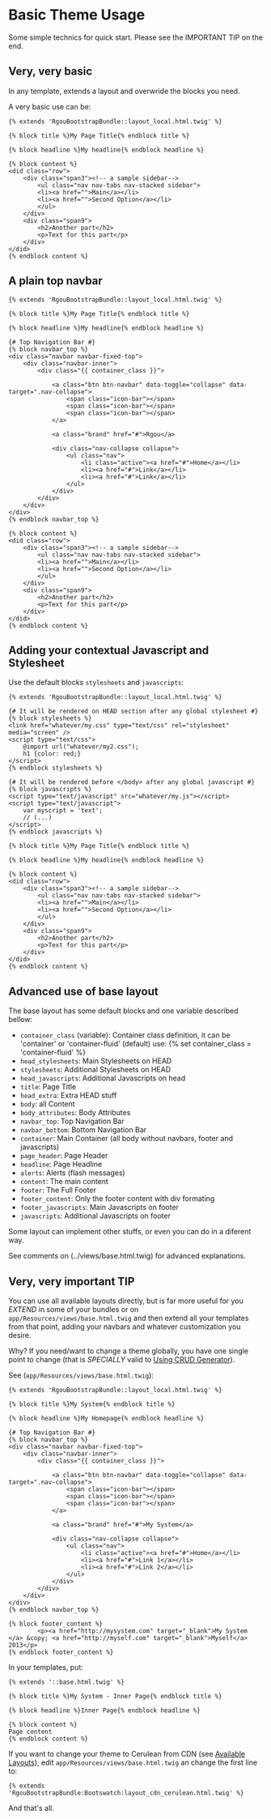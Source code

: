 # Basic Theme Usage

Some simple technics for quick start. Please see the IMPORTANT TIP on the end.

## Very, very basic

In any template, extends a layout and overwride the blocks you need.

A very basic use can be:

    {% extends 'RgouBootstrapBundle::layout_local.html.twig' %}

    {% block title %}My Page Title{% endblock title %}

    {% block headline %}My headline{% endblock headline %}

    {% block content %}
    <did class="row">
        <div class="span3"><!-- a sample sidebar-->
            <ul class="nav nav-tabs nav-stacked sidebar">
            <li><a href="">Main</a></li>
            <li><a href="">Second Option</a></li>
            </ul>
        </div>
        <div class="span9">
            <h2>Another part</h2>
            <p>Text for this part</p>
        </div>
    </did>
    {% endblock content %}

## A plain top navbar 

    {% extends 'RgouBootstrapBundle::layout_local.html.twig' %}

    {% block title %}My Page Title{% endblock title %}

    {% block headline %}My headline{% endblock headline %}

    {# Top Navigation Bar #}
    {% block navbar_top %}
    <div class="navbar navbar-fixed-top">
        <div class="navbar-inner">
            <div class="{{ container_class }}">

                <a class="btn btn-navbar" data-toggle="collapse" data-target=".nav-collapse">
                    <span class="icon-bar"></span>
                    <span class="icon-bar"></span>
                    <span class="icon-bar"></span>
                </a>            

                <a class="brand" href="#">Rgou</a>

                <div class="nav-collapse collapse">
                    <ul class="nav">
                        <li class="active"><a href="#">Home</a></li>
                        <li><a href="#">Link</a></li>
                        <li><a href="#">Link</a></li>
                    </ul>
                </div>            
            </div>
        </div>
    </div> 
    {% endblock navbar_top %}

    {% block content %}
    <did class="row">
        <div class="span3"><!-- a sample sidebar-->
            <ul class="nav nav-tabs nav-stacked sidebar">
            <li><a href="">Main</a></li>
            <li><a href="">Second Option</a></li>
            </ul>
        </div>
        <div class="span9">
            <h2>Another part</h2>
            <p>Text for this part</p>
        </div>
    </did>
    {% endblock content %}

## Adding your contextual Javascript and Stylesheet

Use the default blocks `stylesheets` and `javascripts`:

    {% extends 'RgouBootstrapBundle::layout_local.html.twig' %}

    {# It will be rendered on HEAD section after any global stylesheet #}
    {% block stylesheets %}
    <link href="whatever/my.css" type="text/css" rel="stylesheet" media="screen" />
    <script type="text/css">
        @import url("whatever/my2.css");
        h1 {color: red;}
    </script>
    {% endblock stylesheets %}

    {# It will be rendered before </body> after any global javascript #}
    {% block javascripts %}
    <script type="text/javascript" src="whatever/my.js"></script>
    <script type="text/javascript">
        var myscript = 'text';
        // (...)
    </script>
    {% endblock javascripts %}

    {% block title %}My Page Title{% endblock title %}

    {% block headline %}My headline{% endblock headline %}

    {% block content %}
    <did class="row">
        <div class="span3"><!-- a sample sidebar-->
            <ul class="nav nav-tabs nav-stacked sidebar">
            <li><a href="">Main</a></li>
            <li><a href="">Second Option</a></li>
            </ul>
        </div>
        <div class="span9">
            <h2>Another part</h2>
            <p>Text for this part</p>
        </div>
    </did>
    {% endblock content %}

## Advanced use of base layout

The base layout has some default blocks and one variable described bellow:

- `container_class` (variable): Container class definition, it can be 'container' or 'container-fluid' (default)
  use: {% set container_class = 'container-fluid' %}
- `head_stylesheets`: Main Stylesheets on HEAD
- `stylesheets`: Additional Stylesheets on HEAD
- `head_javascripts`: Additional Javascripts on head
- `title`: Page Title
- `head_extra`: Extra HEAD stuff
- `body`: all <body></body> Content
- `body_attributes`: Body Attributes
- `navbar_top`: Top Navigation Bar
- `navbar_bottom`: Bottom Navigation Bar
- `container`: Main Container (all body without navbars, footer and javascripts)
- `page_header`: Page Header
- `headline`: Page Headline
- `alerts`: Alerts (flash messages)
- `content`: The main content
- `footer`: The Full Footer
- `footer_content`: Only the footer content with div formating
- `footer_javascripts`: Main Javascripts on footer
- `javascripts`: Additional Javascripts on footer

Some layout can implement other stuffs, or even you can do in a diferent way.

See comments on (../views/base.html.twig) for advanced explanations.

## Very, very important TIP

You can use all available layouts directly, but is far more useful for you
*EXTEND* in some of your bundles or on `app/Resources/views/base.html.twig` 
and then extend all your templates from that point, adding your navbars and
whatever customization you desire.

Why? If you need/want to change a theme globally, you have one single point
to change (that is *SPECIALLY* valid to [Using CRUD Generator](using_crud_generator.md)).

See (`app/Resources/views/base.html.twig`):

    {% extends 'RgouBootstrapBundle::layout_local.html.twig' %}

    {% block title %}My System{% endblock title %}

    {% block headline %}My Homepage{% endblock headline %}

    {# Top Navigation Bar #}
    {% block navbar_top %}
    <div class="navbar navbar-fixed-top">
        <div class="navbar-inner">
            <div class="{{ container_class }}">

                <a class="btn btn-navbar" data-toggle="collapse" data-target=".nav-collapse">
                    <span class="icon-bar"></span>
                    <span class="icon-bar"></span>
                    <span class="icon-bar"></span>
                </a>            

                <a class="brand" href="#">My System</a>

                <div class="nav-collapse collapse">
                    <ul class="nav">
                        <li class="active"><a href="#">Home</a></li>
                        <li><a href="#">Link 1</a></li>
                        <li><a href="#">Link 2</a></li>
                    </ul>
                </div>            
            </div>
        </div>
    </div> 
    {% endblock navbar_top %}

    {% block footer_content %}
            <p><a href="http://mysystem.com" target="_blank">My System </a> &copy; <a href="http://myself.com" target="_blank">Myself</a> 2013</p>
    {% endblock footer_content %}

In your templates, put:

    {% extends '::base.html.twig' %}

    {% block title %}My System - Inner Page{% endblock title %}

    {% block headline %}Inner Page{% endblock headline %}

    {% block content %}
    Page content
    {% endblock content %}    

If you want to change your theme to Cerulean from CDN (see [Available Layouts](available_layouts.md)),
edit `app/Resources/views/base.html.twig` an change the first line to:

    {% extends 'RgouBootstrapBundle:Bootswatch:layout_cdn_cerulean.html.twig' %}

And that's all.